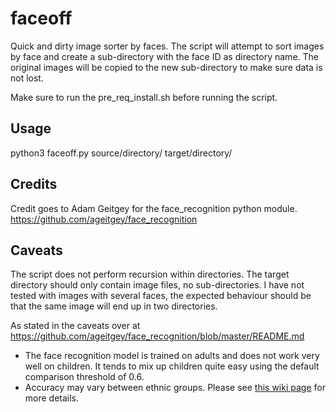 # faceoff
Quick and dirty image sorter by faces.
The script will attempt to sort images by face and create a sub-directory with the face ID as directory name.
The original images will be copied to the new sub-directory to make sure data is not lost.

Make sure to run the pre_req_install.sh before running the script.

## Usage
python3 faceoff.py source/directory/ target/directory/

## Credits
Credit goes to Adam Geitgey for the face_recognition python module.
https://github.com/ageitgey/face_recognition

## Caveats
The script does not perform recursion within directories.
The target directory should only contain image files, no sub-directories.
I have not tested with images with several faces, the expected behaviour should be that the same image will end up in two directories.

As stated in the caveats over at https://github.com/ageitgey/face_recognition/blob/master/README.md

* The face recognition model is trained on adults and does not work very well on children. It tends to mix
  up children quite easy using the default comparison threshold of 0.6.
* Accuracy may vary between ethnic groups. Please see [this wiki page](https://github.com/ageitgey/face_recognition/wiki/Face-Recognition-Accuracy-Problems#question-face-recognition-works-well-with-european-individuals-but-overall-accuracy-is-lower-with-asian-individuals) for more details.

